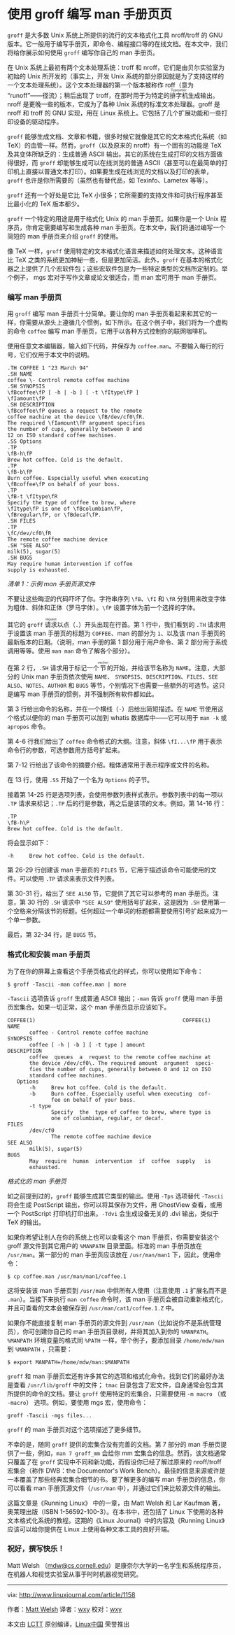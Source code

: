 使用 groff 编写 man 手册页页
===================

`groff` 是大多数 Unix 系统上所提供的流行的文本格式化工具 nroff/troff 的 GNU 版本。它一般用于编写手册页，即命令、编程接口等的在线文档。在本文中，我们将给你展示如何使用 `groff` 编写你自己的 man 手册页。

在 Unix 系统上最初有两个文本处理系统：troff 和 nroff，它们是由贝尔实验室为初始的 Unix 所开发的（事实上，开发 Unix 系统的部分原因就是为了支持这样的一个文本处理系统）。这个文本处理器的第一个版本被称作 roff（意为 “runoff”——径流）；稍后出现了 troff，在那时用于为特定的<ruby>排字机<rt>Typesetter</rt></ruby>生成输出。nroff 是更晚一些的版本，它成为了各种 Unix 系统的标准文本处理器。groff 是 nroff 和 troff 的 GNU 实现，用在 Linux 系统上。它包括了几个扩展功能和一些打印设备的驱动程序。

`groff` 能够生成文档、文章和书籍，很多时候它就像是其它的文本格式化系统（如 TeX）的血管一样。然而，`groff`（以及原来的 nroff）有一个固有的功能是 TeX 及其变体所缺乏的：生成普通 ASCII 输出。其它的系统在生成打印的文档方面做得很好，而 `groff` 却能够生成可以在线浏览的普通 ASCII（甚至可以在最简单的打印机上直接以普通文本打印）。如果要生成在线浏览的文档以及打印的表单，`groff` 也许是你所需要的（虽然也有替代品，如 Texinfo、Lametex 等等）。

`groff` 还有一个好处是它比 TeX 小很多；它所需要的支持文件和可执行程序甚至比最小化的 TeX 版本都少。

`groff` 一个特定的用途是用于格式化 Unix 的 man 手册页。如果你是一个 Unix 程序员，你肯定需要编写和生成各种 man 手册页。在本文中，我们将通过编写一个简短的 man 手册页来介绍 `groff` 的使用。

像 TeX 一样，`groff` 使用特定的文本格式化语言来描述如何处理文本。这种语言比 TeX 之类的系统更加神秘一些，但是更加简洁。此外，`groff` 在基本的格式化器之上提供了几个宏软件包；这些宏软件包是为一些特定类型的文档所定制的。举个例子， mgs 宏对于写作文章或论文很适合，而 man 宏可用于 man 手册页。

### 编写 man 手册页

用 `groff` 编写 man 手册页十分简单。要让你的 man 手册页看起来和其它的一样，你需要从源头上遵循几个惯例，如下所示。在这个例子中，我们将为一个虚构的命令 `coffee` 编写 man 手册页，它用于以各种方式控制你的联网咖啡机。

使用任意文本编辑器，输入如下代码，并保存为 `coffee.man`。不要输入每行的行号，它们仅用于本文中的说明。

```
.TH COFFEE 1 "23 March 94"
.SH NAME
coffee \- Control remote coffee machine
.SH SYNOPSIS
\fBcoffee\fP [ -h | -b ] [ -t \fItype\fP ]
\fIamount\fP
.SH DESCRIPTION
\fBcoffee\fP queues a request to the remote
coffee machine at the device \fB/dev/cf0\fR.
The required \fIamount\fP argument specifies
the number of cups, generally between 0 and
12 on ISO standard coffee machines.
.SS Options
.TP
\fB-h\fP
Brew hot coffee. Cold is the default.
.TP
\fB-b\fP
Burn coffee. Especially useful when executing
\fBcoffee\fP on behalf of your boss.
.TP
\fB-t \fItype\fR
Specify the type of coffee to brew, where
\fItype\fP is one of \fBcolumbian\fP,
\fBregular\fP, or \fBdecaf\fP.
.SH FILES
.TP
\fC/dev/cf0\fR
The remote coffee machine device
.SH "SEE ALSO"
milk(5), sugar(5)
.SH BUGS
May require human intervention if coffee
supply is exhausted.
```

*清单 1：示例 man 手册页源文件*

不要让这些晦涩的代码吓坏了你。字符串序列 `\fB`、`\fI` 和 `\fR` 分别用来改变字体为粗体、斜体和正体（罗马字体）。`\fP` 设置字体为前一个选择的字体。

其它的 `groff` <ruby>请求<rt>request</rt></ruby>以点（`.`）开头出现在行首。第 1 行中，我们看到的 `.TH` 请求用于设置该 man 手册页的标题为 `COFFEE`、man 的部分为 `1`、以及该 man 手册页的最新版本的日期。（说明，man 手册的第 1 部分用于用户命令、第 2 部分用于系统调用等等。使用 `man man` 命令了解各个部分）。

在第 2 行，`.SH` 请求用于标记一个<ruby>节<rt>section</rt></ruby>的开始，并给该节名称为 `NAME`。注意，大部分的 Unix man 手册页依次使用 `NAME`、 `SYNOPSIS`、`DESCRIPTION`、`FILES`、`SEE ALSO`、`NOTES`、`AUTHOR` 和 `BUGS` 等节，个别情况下也需要一些额外的可选节。这只是编写 man 手册页的惯例，并不强制所有软件都如此。

第 3 行给出命令的名称，并在一个横线（`-`）后给出简短描述。在 `NAME` 节使用这个格式以便你的 man 手册页可以加到 whatis 数据库中——它可以用于 `man -k` 或 `apropos` 命令。

第 4-6 行我们给出了 `coffee` 命令格式的大纲。注意，斜体 `\fI...\fP` 用于表示命令行的参数，可选参数用方括号扩起来。

第 7-12 行给出了该命令的摘要介绍。粗体通常用于表示程序或文件的名称。

在 13 行，使用 `.SS` 开始了一个名为 `Options` 的子节。

接着第 14-25 行是选项列表，会使用参数列表样式表示。参数列表中的每一项以 `.TP` 请求来标记；`.TP` 后的行是参数，再之后是该项的文本。例如，第 14-16 行：

```
.TP
\fB-h\P
Brew hot coffee. Cold is the default.
```

将会显示如下：

```
-h     Brew hot coffee. Cold is the default.
```

第 26-29 行创建该 man 手册页的 `FILES` 节，它用于描述该命令可能使用的文件。可以使用 `.TP` 请求来表示文件列表。

第 30-31 行，给出了 `SEE ALSO` 节，它提供了其它可以参考的 man 手册页。注意，第 30 行的 `.SH` 请求中 `"SEE ALSO"` 使用括号扩起来，这是因为 `.SH` 使用第一个空格来分隔该节的标题。任何超过一个单词的标题都需要使用引号扩起来成为一个单一参数。

最后，第 32-34 行，是 `BUGS` 节。

### 格式化和安装 man 手册页

为了在你的屏幕上查看这个手册页格式化的样式，你可以使用如下命令：


```
$ groff -Tascii -man coffee.man | more
```

`-Tascii` 选项告诉 `groff` 生成普通 ASCII 输出；`-man` 告诉 `groff` 使用 man 手册页宏集合。如果一切正常，这个 man 手册页显示应该如下。

```
COFFEE(1)                                               COFFEE(1)
NAME
       coffee - Control remote coffee machine
SYNOPSIS
       coffee [ -h | -b ] [ -t type ] amount
DESCRIPTION
       coffee  queues  a  request to the remote coffee machine at
       the device /dev/cf0\. The required amount  argument  speci-
       fies the number of cups, generally between 0 and 12 on ISO
       standard coffee machines.
   Options
       -h     Brew hot coffee. Cold is the default.
       -b     Burn coffee. Especially useful when executing  cof-
              fee on behalf of your boss.
       -t type
              Specify  the  type of coffee to brew, where type is
              one of columbian, regular, or decaf.
FILES
       /dev/cf0
              The remote coffee machine device
SEE ALSO
       milk(5), sugar(5)
BUGS
       May  require  human  intervention  if  coffee  supply   is
       exhausted.
```

*格式化的 man 手册页*

如之前提到过的，`groff` 能够生成其它类型的输出。使用 `-Tps` 选项替代 `-Tascii` 将会生成 PostScript 输出，你可以将其保存为文件，用 GhostView 查看，或用一个 PostScript 打印机打印出来。`-Tdvi` 会生成设备无关的 .dvi 输出，类似于 TeX 的输出。

如果你希望让别人在你的系统上也可以查看这个 man 手册页，你需要安装这个 groff 源文件到其它用户的 `%MANPATH` 目录里面。标准的 man 手册页放在  `/usr/man`。第一部分的 man 手册页应该放在 `/usr/man/man1` 下，因此，使用命令：

```
$ cp coffee.man /usr/man/man1/coffee.1
```

这将安装该 man 手册页到 `/usr/man` 中供所有人使用（注意使用 `.1` 扩展名而不是 `.man`）。当接下来执行 `man coffee` 命令时，该 man 手册页会被自动重新格式化，并且可查看的文本会被保存到 `/usr/man/cat1/coffee.1.Z` 中。

如果你不能直接复制 man 手册页的源文件到 `/usr/man`（比如说你不是系统管理员），你可创建你自己的 man 手册页目录树，并将其加入到你的 `%MANPATH`。`%MANPATH` 环境变量的格式同 `%PATH` 一样，举个例子，要添加目录 `/home/mdw/man` 到 `%MANPATH` ，只需要：

```
$ export MANPATH=/home/mdw/man:$MANPATH
```

`groff` 和 man 手册页宏还有许多其它的选项和格式化命令。找到它们的最好办法是查看 `/usr/lib/groff` 中的文件； `tmac` 目录包含了宏文件，自身通常会包含其所提供的命令的文档。要让 `groff` 使用特定的宏集合，只需要使用 `-m macro` （或 `-macro`） 选项。例如，要使用 mgs 宏，使用命令：

```
groff -Tascii -mgs files...
```

`groff` 的 man 手册页对这个选项描述了更多细节。

不幸的是，随同 `groff` 提供的宏集合没有完善的文档。第 7 部分的 man 手册页提供了一些，例如，`man 7 groff_mm` 会给你 mm 宏集合的信息。然而，该文档通常只覆盖了在 `groff` 实现中不同和新功能，而假设你已经了解过原来的 nroff/troff 宏集合（称作 DWB：the Documentor's Work Bench）。最佳的信息来源或许是一本覆盖了那些经典宏集合细节的书。要了解更多的编写 man 手册页的信息，你可以看看 man 手册页源文件（`/usr/man` 中），并通过它们来比较源文件的输出。

这篇文章是《Running Linux》 中的一章，由 Matt Welsh 和 Lar Kaufman 著，奥莱理出版（ISBN 1-56592-100-3）。在本书中，还包括了 Linux 下使用的各种文本格式化系统的教程。这期的《Linux Journal》中的内容及《Running Linux》应该可以给你提供在 Linux 上使用各种文本工具的良好开端。

### 祝好，撰写快乐！

Matt Welsh （[mdw@cs.cornell.edu][1]）是康奈尔大学的一名学生和系统程序员，在机器人和视觉实验室从事于时时机器视觉研究。

--------------------------------------------------------------------------------

via: http://www.linuxjournal.com/article/1158

作者：[Matt Welsh][a]
译者：[wxy](https://github.com/wxy)
校对：[wxy](https://github.com/wxy)

本文由 [LCTT](https://github.com/LCTT/TranslateProject) 原创编译，[Linux中国](https://linux.cn/) 荣誉推出

[a]:http://www.linuxjournal.com/user/800006
[1]:mailto:mdw@cs.cornell.edu